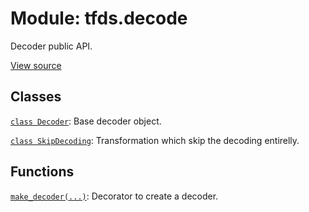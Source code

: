 <div itemscope itemtype="http://developers.google.com/ReferenceObject">
<meta itemprop="name" content="tfds.decode" />
<meta itemprop="path" content="Stable" />
</div>

# Module: tfds.decode

Decoder public API.

<a target="_blank" href=https://github.com/tensorflow/datasets/tree/master/tensorflow_datasets/core/decode/__init__.py>View
source</a>

<!-- Placeholder for "Used in" -->

## Classes

[`class Decoder`](../tfds/decode/Decoder.md): Base decoder object.

[`class SkipDecoding`](../tfds/decode/SkipDecoding.md): Transformation which
skip the decoding entirelly.

## Functions

[`make_decoder(...)`](../tfds/decode/make_decoder.md): Decorator to create a
decoder.
